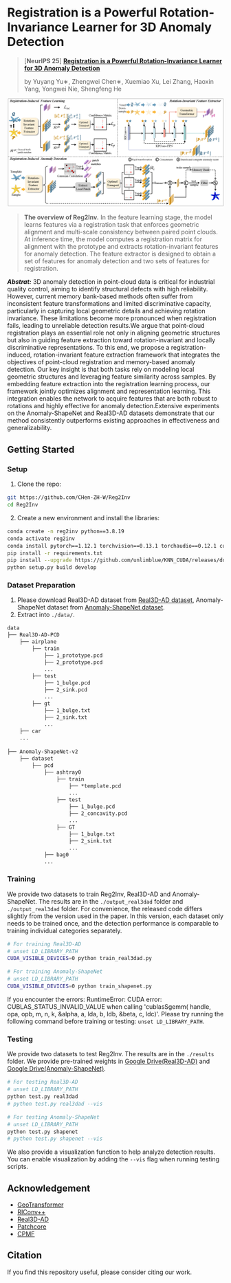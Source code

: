# Registration is a Powerful Rotation-Invariance Learner for 3D Anomaly Detection
> [**NeurIPS 25**] [**Registration is a Powerful Rotation-Invariance Learner for 3D Anomaly Detection**](https://arxiv.org/abs/2510.16865)
>
> by Yuyang Yu∗, Zhengwei Chen∗, Xuemiao Xu, Lei Zhang, Haoxin Yang,  Yongwei Nie,  Shengfeng He

![pipeline](assets/pipeline.png)
>**The overview of Reg2Inv.** In the feature learning stage, the model learns features via a registration task that enforces geometric alignment and multi-scale consistency between paired point clouds. At inference time, the model computes a registration matrix for alignment with the prototype and extracts rotation-invariant features for anomaly detection. The feature extractor is designed to obtain a set of features for anomaly detection and two sets of features for registration.

***Abstrat:*** 3D anomaly detection in point-cloud data is critical for industrial quality control, aiming to identify structural defects with high reliability. However, current memory bank-based methods often suffer from inconsistent feature transformations and limited discriminative capacity, particularly in capturing local geometric details and achieving rotation invariance. These limitations become more pronounced when registration fails, leading to unreliable detection results.We argue that point-cloud registration plays an essential role not only in aligning geometric structures but also in guiding feature extraction toward rotation-invariant and locally discriminative representations. To this end, we propose a registration-induced, rotation-invariant feature extraction framework that integrates the objectives of point-cloud registration and memory-based anomaly detection. Our key insight is that both tasks rely on modeling local geometric structures and leveraging feature similarity across samples. By embedding feature extraction into the registration learning process, our framework jointly optimizes alignment and representation learning. This integration enables the network to acquire features that are both robust to rotations and highly effective for anomaly detection.Extensive experiments on the Anomaly-ShapeNet and Real3D-AD datasets demonstrate that our method consistently outperforms existing approaches in effectiveness and generalizability.

##  Getting Started

### Setup 
1. Clone the repo:
```bash
git https://github.com/CHen-ZH-W/Reg2Inv
cd Reg2Inv
```
2. Create a new environment and install the libraries:
```bash
conda create -n reg2inv python==3.8.19
conda activate reg2inv
conda install pytorch==1.12.1 torchvision==0.13.1 torchaudio==0.12.1 cudatoolkit=11.3 -c pytorch
pip install -r requirements.txt
pip install --upgrade https://github.com/unlimblue/KNN_CUDA/releases/download/0.2/KNN_CUDA-0.2-py3-none-any.whl
python setup.py build develop
```

### Dataset Preparation
1. Please download Real3D-AD dataset from [Real3D-AD dataset](https://github.com/M-3LAB/Real3D-AD), Anomaly-ShapeNet dataset from [Anomaly-ShapeNet dataset](https://github.com/Chopper-233/Anomaly-ShapeNet).
2. Extract into `./data/`.
```
data
├── Real3D-AD-PCD
    ├── airplane
        ├── train
            ├── 1_prototype.pcd
            ├── 2_prototype.pcd
            ...
        ├── test
            ├── 1_bulge.pcd
            ├── 2_sink.pcd
            ...
        ├── gt
            ├── 1_bulge.txt
            ├── 2_sink.txt
            ... 
    ├── car
    ...

├── Anomaly-ShapeNet-v2
    ├── dataset
        ├── pcd
            ├── ashtray0
                ├── train
                    ├── *template.pcd
                    ...
                ├── test
                    ├── 1_bulge.pcd
                    ├── 2_concavity.pcd
                    ...
                ├── GT
                    ├── 1_bulge.txt
                    ├── 2_sink.txt
                    ... 
            ├── bag0
            ...
```

### Training
We provide two datasets to train Reg2Inv, Real3D-AD and Anomaly-ShapeNet. The results are in the `./output_real3dad` folder and `./output_real3dad` folder. For convenience, the released code differs slightly from the version used in the paper. 
In this version, each dataset only needs to be trained once, and the detection performance is comparable to training individual categories separately.
```bash
# For training Real3D-AD
# unset LD_LIBRARY_PATH
CUDA_VISIBLE_DEVICES=0 python train_real3dad.py
```
```bash
# For training Anomaly-ShapeNet
# unset LD_LIBRARY_PATH
CUDA_VISIBLE_DEVICES=0 python train_shapenet.py
```
If you encounter the errors: RuntimeError: CUDA error: CUBLAS_STATUS_INVALID_VALUE when calling 'cublasSgemm( handle, opa, opb, m, n, k, &alpha, a, lda, b, ldb, &beta, c, ldc)'.
Please try running the following command before training or testing: `unset LD_LIBRARY_PATH`.

### Testing
We provide two datasets to test Reg2Inv. The results are in the `./results` folder. We provide pre-trained weights in [Google Drive(Real3D-AD)](https://drive.google.com/file/d/13tXihXZJoF53n_ZQtNVvGlqOr7woNfq0/view?usp=drive_link) and [Google Drive(Anomaly-ShapeNet)](https://drive.google.com/file/d/1PDiMDtdMFxhW_rN5l36JPF7AOI9sguOV/view?usp=drive_link).
```bash
# For testing Real3D-AD
# unset LD_LIBRARY_PATH
python test.py real3dad
# python test.py real3dad --vis
```
```bash
# For testing Anomaly-ShapeNet
# unset LD_LIBRARY_PATH
python test.py shapenet
# python test.py shapenet --vis
```
We also provide a visualization function to help analyze detection results. You can enable visualization by adding the `--vis` flag when running testing scripts.

## Acknowledgement 
- [GeoTransformer](https://github.com/qinzheng93/GeoTransformer)
- [RIConv++](https://github.com/cszyzhang/riconv2)
- [Real3D-AD](https://github.com/M-3LAB/Real3D-AD)
- [Patchcore](https://github.com/amazon-science/patchcore-inspection)
- [CPMF](https://github.com/caoyunkang/CPMF)

## Citation
If you find this repository useful, please consider citing our work.
